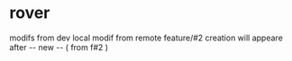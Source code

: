 # rover
modifs from dev local
modif from remote
feature/#2 creation
will appeare after -- new -- ( from f#2 )